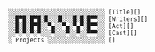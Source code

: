 <!--
hmmhmm https://dev.to/naiive - https://naiive.itch.io
-->
<pre><code>
░░░░░░░░░░░░░░░░░░░░░░░░░░░ [Title][]
░░█▀█░█▀█░█░░░█░░░█░█░█▀▀░░ [Writers][] 
░░█░█░█▀█░░▀▄░░▀▄░▀▄▀░█▀▀░░ [Act][]
░░▀░▀░▀░▀░░░▀░░░▀░░▀░░▀▀▀░░ [Cast][]
░ Projects ░░░░░░░░░░░░░░░░ []
</code></pre>
